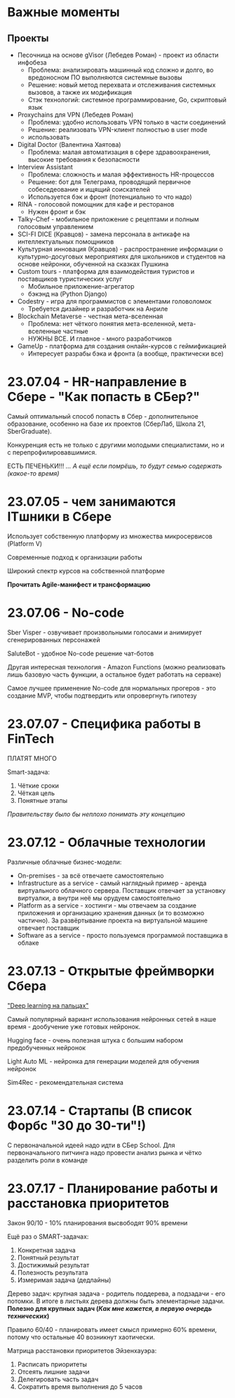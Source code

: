 # Важные моменты
## Проекты
- Песочница на основе gVisor (Лебедев Роман) - проект из области инфобеза
  - Проблема: анализировать машинный код сложно и долго, во вредоносном ПО выполняются системные вызовы
  - Решение: новый метод перехвата и отслеживания системных вызовов, а также их модификация
  - Стэк технологий: системное программирование, Go, скриптовый язык
- Proxychains для VPN (Лебедев Роман)
  - Проблема: удобно использовать VPN только в части соединений
  - Решение: реализовать VPN-клиент полностью в user mode
  - использовать 
- Digital Doctor (Валентина Хаятова)
  - Проблема: малая автоматизация в сфере здравоохранения, высокие требования к безопасности
- Interview Assistant
  - Проблема: сложность и малая эффективность HR-процессов
  - Решение: бот для Телеграма, проводящий первичное собеседеование и ищящий соискателей
  - Используется бэк и фронт (потенциально то что надо)
- RINA - голосовой помощник для кафе и ресторанов
  - Нужен фронт и бэк
- Talky-Chef - мобильное приложение с рецептами и полным голосовым управлением
- SCI-FI DICE (Кравцов) - замена персонала в антикафе на интеллектуальных помощников
- Культурная инновация (Кравцов) - распространение информации о культурно-досуговых мероприятиях для школьников и студентов на основе нейронки, обученной на сказках Пушкина
- Custom tours - платформа для взаимодействия туристов и поставщиков туристических услуг
  - Мобильное приложение-агрегатор
  - бэкэнд на (Python Django)
- Codestry - игра для программистов с элементами головоломок
  - Требуется дизайнер и разработчик на Анриле
- Blockchain Metaverse - честная мета-вселенная
  - Проблема: нет чёткого понятия мета-вселенной, мета-вселенные частные
  - НУЖНЫ ВСЕ. И главное - много разработчиков
- GameUp - платформа для создания онлайн-курсов с геймификацией
  - Интересует разрабы бэка и фронта (а вообще, практически все)

# 23.07.04 - HR-направление в Сбере - "Как попасть в СБер?"
Самый оптимальный способ попасть в Сбер - дополнительное образование, особенно на базе их проектов (СберЛаб, Школа 21, SberGraduate).

Конкуренция есть не только с другими молодыми специалистами, но и с перепрофилировавшимися.

ЕСТЬ ПЕЧЕНЬКИ!!! *... А ещё если помрёшь, то будут семью содержать (какое-то время)*

# 23.07.05 - чем занимаются ITшники в Сбере
Использует собственную платформу из множества микросервисов (Platform V)

Современные подход к организации работы

Широкий спектр курсов на собственной платформе

**Прочитать Agile-манифест и трансформацию**

# 23.07.06 - No-code
Sber Visper - озвучивает произвольными голосами и анимирует сгенерированных персонажей

SaluteBot - удобное No-code решение чат-ботов

Другая интересная технология - Amazon Functions (можно реализовать лишь базовую часть функции, а остальное будет работать на серваке)

Самое лучшее применение No-code для нормальных прогеров - это создание MVP, чтобы подтвердить или опровергнуть гипотезу

# 23.07.07 - Специфика работы в FinTech
ПЛАТЯТ МНОГО

Smart-задача:
1. Чёткие сроки
2. Чёткая цель
3. Понятные этапы

*Правительству было бы неплохо понимать эту концепцию*

# 23.07.12 - Облачные технологии
Различные облачные бизнес-модели:
- On-premises - за всё отвечаете самостоятельно
- Infrastructure as a service - самый наглядный пример - аренда виртуального облачного сервера. Поставщик отвечает за установку виртуалки, а внутри неё мы орудуем самостоятельно
- Platform as a service - хостинги - мы отвечаем за создание приложения и организацию хранения данных (и то возможно частично). За развёртывание проекта на виртуальной машине отвечает поставщик
- Software as a service - просто пользуемся программой поставщика в облаке

# 23.07.13 - Открытые фреймворки Сбера
["Deep learning на пальцах"](https://dlcourse.ai/)

Самый популярный вариант использования нейронных сетей в наше время - дообучение уже готовых нейронок.

Hugging face - очень полезная штука с большим набором предобученных нейронок

Light Auto ML - нейронка для генерации моделей для обучения нейронок

Sim4Rec - рекомендательная система

# 23.07.14 - Стартапы (В список Форбс "30 до 30-ти"!)
С первоначальной идеей надо идти в СБер School. Для первоначального питчинга надо провести анализ рынка и чётко разделить роли в команде

# 23.07.17 - Планирование работы и расстановка приоритетов
Закон 90/10 - 10% планирования высвободят 90% времени

Ещё раз о SMART-задачах:
1. Конкретная задача
2. Понятный результат
3. Достижимый результат
4. Полезность результата
5. Измеримая задача (дедлайны)

Дерево задач: крупная задача - родитель поддерева, а подзадачи - его потомки. В итоге в листьях дерева должны быть элементарные задачи. **Полезно для крупных задач (*Как мне кажется, в первую очередь технических*)**

Правило 60/40 - планировать имеет смысл примерно 60% времени, потому что остальные 40 возникнут хаотически.

Матрица расстановки приоритетов Эйзенхауэра:
1. Расписать приоритеты
2. Отсеять лишние задачи
3. Делегировать часть задач
4. Сократить время выполнения до 5 часов

